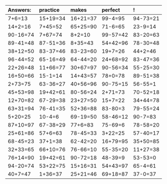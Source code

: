 | Answers: | practice | makes | perfect | ! |
| :--- | :--- | :--- | :--- | :--- |
| 7+6=13 | 15+19=34 | 16+21=37 | 99-4=95 | 94-73=21 | 
| 14+2=16 | 7+45=52 | 65+25=90 | 71-6=65 | 23-9=14 | 
| 90-16=74 | 7+67=74 | 8+2=10 | 99-57=42 | 83-20=63 | 
| 89-41=48 | 87-51=36 | 8+35=43 | 54+42=96 | 78-30=48 | 
| 38+12=50 | 83-37=46 | 83-23=60 | 19+7=26 | 44+2=46 | 
| 96-44=52 | 65-16=49 | 64-44=20 | 24+68=92 | 83-47=36 | 
| 22+26=48 | 11+66=77 | 30+67=97 | 90-56=34 | 55-25=30 | 
| 16+50=66 | 15-1=14 | 14+43=57 | 78+0=78 | 89-51=38 | 
| 2+73=75 | 63-36=27 | 40+56=96 | 90-75=15 | 56-55=1 | 
| 45+53=98 | 19+42=61 | 80-56=24 | 2+71=73 | 70-52=18 | 
| 12+70=82 | 67-29=38 | 23+27=50 | 15+7=22 | 34+44=78 | 
| 63+31=94 | 76-41=35 | 52+36=88 | 83-80=3 | 79-55=24 | 
| 5+20=25 | 10-4=6 | 69-19=50 | 58-46=12 | 90-7=83 | 
| 87+10=97 | 67-38=29 | 77+6=83 | 75-69=6 | 78-58=20 | 
| 25+61=86 | 57+6=63 | 78-45=33 | 3+22=25 | 57-40=17 | 
| 68-45=23 | 37+1=38 | 62-42=20 | 16+79=95 | 35+50=85 | 
| 32+33=65 | 66+10=76 | 76-66=10 | 55-35=20 | 11+27=38 | 
| 76+14=90 | 19+42=61 | 90-72=18 | 48-39=9 | 53-53=0 | 
| 94-20=74 | 53+22=75 | 15+16=31 | 54+43=97 | 65-4=61 | 
| 40+7=47 | 1+36=37 | 25+21=46 | 69+18=87 | 37-0=37 | 
